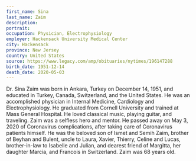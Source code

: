 ```yaml
---
first_name: Sina
last_name: Zaim
description: 
portrait: 
occupation: Physician, Electrophysiology
employer: Hackensack University Medical Center
city: Hackensack
province: New Jersey
country: United States
source: https://www.legacy.com/amp/obituaries/nytimes/196147288
birth_date: 1951-12-14
death_date: 2020-05-03
---
```


Dr. Sina Zaim was born in Ankara, Turkey on December 14, 1951, and educated in Turkey, Canada, Switzerland, and the United States. He was an accomplished physician in Internal Medicine, Cardiology and Electrophysiology. He graduated from Cornell University and trained at Mass General Hospital. He loved classical music, playing guitar, and traveling. Zaim was a selfless hero and mentor. He passed away on May 3, 2020 of Coronavirus complications, after taking care of Coronavirus patients himself. He was the beloved son of Ismet and Semih Zaim, brother of Beyhan and Bulent, uncle to Laura, Xavier, Thierry, Celine and Lucas, brother-in-law to Isabelle and Julian, and dearest friend of Margitta, her daughter Marcia, and Francois in Switzerland. Zaim was 68 years old.